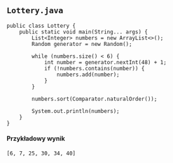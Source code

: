 ## `Lottery.java`

<pre><code class="hljs lang-java" style="max-height: initial">public class Lottery {
    public static void main(String... args) {
        List&lt;Integer> numbers = new ArrayList&lt;>();
        Random generator = new Random();

        while (numbers.size() < 6) {
            int number = generator.nextInt(48) + 1;
            if (!numbers.contains(number)) {
                numbers.add(number);
            }
        }

        numbers.sort(Comparator.naturalOrder());

        System.out.println(numbers);
    }
}
</code></pre>

#### Przykładowy wynik
```bash
[6, 7, 25, 30, 34, 40]
```
